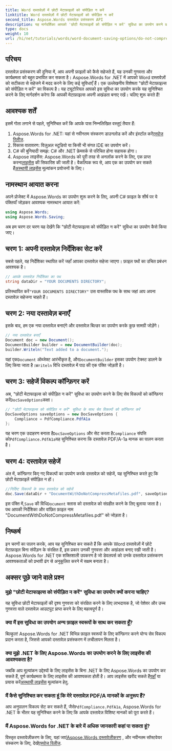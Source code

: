 ```yaml
---
title: Word दस्तावेज़ों में छोटी मेटाफ़ाइलों को संपीड़ित न करें
linktitle: Word दस्तावेज़ों में छोटी मेटाफ़ाइलों को संपीड़ित न करें
second_title: Aspose.Words दस्तावेज़ प्रसंस्करण API
description: यह मार्गदर्शिका आपको 'छोटी मेटाफाइलों को संपीड़ित न करें' सुविधा का उपयोग करने की चरण-दर-चरण प्रक्रिया से परिचित कराती है, तथा यह सुनिश्चित करती है कि आपके दस्तावेज़ सहेजने की पूरी प्रक्रिया के दौरान अपनी अखंडता और गुणवत्ता बनाए रखें।
type: docs
weight: 10
url: /hi/net/tutorials/words/word-document-saving-options/do-not-compress-small-metafiles-word-documents/
---
```

## परिचय

दस्तावेज़ प्रसंस्करण की दुनिया में, आप अपनी फ़ाइलों को कैसे सहेजते हैं, यह उनकी गुणवत्ता और कार्यक्षमता को बहुत प्रभावित कर सकता है। Aspose.Words for .NET में आपको Word दस्तावेज़ों को सटीकता से सहेजने में मदद करने के लिए कई सुविधाएँ हैं। एक उल्लेखनीय विशेषता "छोटी मेटाफ़ाइल्स को संपीड़ित न करें" का विकल्प है। यह ट्यूटोरियल आपको इस सुविधा का उपयोग करके यह सुनिश्चित करने के लिए मार्गदर्शन करेगा कि आपकी मेटाफ़ाइल्स अपनी अखंडता बनाए रखें। चलिए शुरू करते हैं!

## आवश्यक शर्तें

इसमें गोता लगाने से पहले, सुनिश्चित करें कि आपके पास निम्नलिखित वस्तुएं तैयार हैं:

1.  Aspose.Words for .NET: यहां से नवीनतम संस्करण डाउनलोड करें और इंस्टॉल करें[एस्पोज रिलीज](https://releases.aspose.com/words/net/).
2. विकास वातावरण: विज़ुअल स्टूडियो या किसी भी संगत IDE का उपयोग करें।
3. C# की बुनियादी समझ: C# और .NET फ्रेमवर्क से परिचित होना सहायक होगा।
4.  Aspose लाइसेंस: Aspose.Words को पूरी तरह से अनलॉक करने के लिए, एक प्राप्त करना[लाइसेंस](https://purchase.aspose.com/buy) की सिफारिश की जाती है। वैकल्पिक रूप से, आप एक का उपयोग कर सकते हैं[अस्थायी लाइसेंस](https://purchase.aspose.com/temporary-license/) मूल्यांकन प्रयोजनों के लिए।

## नामस्थान आयात करना

अपने प्रोजेक्ट में Aspose.Words का उपयोग शुरू करने के लिए, अपनी C# फ़ाइल के शीर्ष पर ये पंक्तियाँ जोड़कर आवश्यक नामस्थान आयात करें:

```csharp
using Aspose.Words;
using Aspose.Words.Saving;
```

अब हम चरण दर चरण यह देखेंगे कि "छोटी मेटाफाइल्स को संपीड़ित न करें" सुविधा का उपयोग कैसे किया जाए।

## चरण 1: अपनी दस्तावेज़ निर्देशिका सेट करें

सबसे पहले, वह निर्देशिका स्थापित करें जहाँ आपका दस्तावेज़ सहेजा जाएगा। फ़ाइल पथों का उचित प्रबंधन आवश्यक है।

```csharp
// आपके दस्तावेज़ निर्देशिका का पथ
string dataDir = "YOUR DOCUMENTS DIRECTORY";
```

 प्रतिस्थापित करें`"YOUR DOCUMENTS DIRECTORY"` उस वास्तविक पथ के साथ जहां आप अपना दस्तावेज़ सहेजना चाहते हैं।

## चरण 2: नया दस्तावेज़ बनाएँ

इसके बाद, हम एक नया दस्तावेज़ बनाएंगे और दस्तावेज़ बिल्डर का उपयोग करके कुछ सामग्री जोड़ेंगे।

```csharp
// नया दस्तावेज़ बनाएँ
Document doc = new Document();
DocumentBuilder builder = new DocumentBuilder(doc);
builder.Writeln("Text added to a document.");
```

 यहां एक`Document` ऑब्जेक्ट आरंभीकृत है, और`DocumentBuilder` इसका उपयोग टेक्स्ट डालने के लिए किया जाता है।`Writeln` विधि दस्तावेज़ में पाठ की एक पंक्ति जोड़ती है।

## चरण 3: सहेजें विकल्प कॉन्फ़िगर करें

 अब, "छोटी मेटाफाइल्स को संपीड़ित न करें" सुविधा का उपयोग करने के लिए सेव विकल्पों को कॉन्फ़िगर करें`DocSaveOptions`कक्षा।

```csharp
// "छोटी मेटाफाइल्स को संपीड़ित न करें" सुविधा के साथ सेव विकल्पों को कॉन्फ़िगर करें
DocSaveOptions saveOptions = new DocSaveOptions {
    Compliance = PdfCompliance.PdfA1a
};
```

 यह चरण एक उदाहरण बनाता है`DocSaveOptions` और सेट करता है`Compliance` संपत्ति को`PdfCompliance.PdfA1a`यह सुनिश्चित करना कि दस्तावेज़ PDF/A-1a मानक का पालन करता है।

## चरण 4: दस्तावेज़ सहेजें

अंत में, कॉन्फ़िगर किए गए विकल्पों का उपयोग करके दस्तावेज़ को सहेजें, यह सुनिश्चित करते हुए कि छोटी मेटाफ़ाइलें संपीड़ित न हों।

```csharp
//निर्दिष्ट विकल्पों के साथ दस्तावेज़ को सहेजें
doc.Save(dataDir + "DocumentWithDoNotCompressMetafiles.pdf", saveOptions);
```

 इस पंक्ति में,`Save` की विधि`Document` क्लास को दस्तावेज़ को संग्रहीत करने के लिए बुलाया जाता है। पथ आपकी निर्देशिका और वांछित फ़ाइल नाम "DocumentWithDoNotCompressMetafiles.pdf" को जोड़ता है।

## निष्कर्ष

इन चरणों का पालन करके, आप यह सुनिश्चित कर सकते हैं कि आपके Word दस्तावेज़ों में छोटे मेटाफ़ाइल बिना संपीड़न के संरक्षित हैं, इस प्रकार उनकी गुणवत्ता और अखंडता बनाए रखी जाती है। Aspose.Words for .NET एक शक्तिशाली उपकरण है जो डेवलपर्स को उनके दस्तावेज़ प्रसंस्करण आवश्यकताओं को प्रभावी ढंग से अनुकूलित करने में सक्षम बनाता है।

## अक्सर पूछे जाने वाले प्रश्न

### मुझे "छोटी मेटाफाइल्स को संपीड़ित न करें" सुविधा का उपयोग क्यों करना चाहिए?

यह सुविधा छोटी मेटाफाइलों की दृश्य गुणवत्ता को संरक्षित करने के लिए लाभदायक है, जो पेशेवर और उच्च गुणवत्ता वाले दस्तावेज़ आउटपुट प्राप्त करने के लिए महत्वपूर्ण है।

### क्या मैं इस सुविधा का उपयोग अन्य फ़ाइल स्वरूपों के साथ कर सकता हूँ?

बिल्कुल! Aspose.Words for .NET विभिन्न फ़ाइल स्वरूपों के लिए कॉन्फ़िगर करने योग्य सेव विकल्प प्रदान करता है, जिससे आपको दस्तावेज़ प्रसंस्करण में लचीलापन मिलता है।

### क्या मुझे .NET के लिए Aspose.Words का उपयोग करने के लिए लाइसेंस की आवश्यकता है?

जबकि आप मूल्यांकन उद्देश्यों के लिए लाइसेंस के बिना .NET के लिए Aspose.Words का उपयोग कर सकते हैं, पूर्ण कार्यक्षमता के लिए लाइसेंस की आवश्यकता होती है। आप लाइसेंस खरीद सकते हैं[यहाँ](https://purchase.aspose.com/buy) या प्रयास करें[अस्थायी लाइसेंस](https://purchase.aspose.com/temporary-license/) मूल्यांकन हेतु.

### मैं कैसे सुनिश्चित कर सकता हूं कि मेरे दस्तावेज़ PDF/A मानकों के अनुरूप हैं?

 आप अनुपालन विकल्प सेट कर सकते हैं, जैसे`PdfCompliance.PdfA1a`, Aspose.Words for .NET के भीतर यह सुनिश्चित करने के लिए कि आपके दस्तावेज़ विशिष्ट मानकों को पूरा करते हैं।

### मैं Aspose.Words for .NET के बारे में अधिक जानकारी कहां पा सकता हूं?

 विस्तृत दस्तावेज़ीकरण के लिए, यहां जाएं[Aspose.Words दस्तावेज़ीकरण](https://reference.aspose.com/words/net/) , और नवीनतम सॉफ्टवेयर संस्करण के लिए, देखें[एस्पोज रिलीज](https://releases.aspose.com/words/net/).